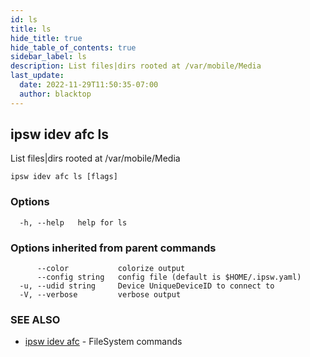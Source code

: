 ```yaml
---
id: ls
title: ls
hide_title: true
hide_table_of_contents: true
sidebar_label: ls
description: List files|dirs rooted at /var/mobile/Media
last_update:
  date: 2022-11-29T11:50:35-07:00
  author: blacktop
---
```

## ipsw idev afc ls

List files|dirs rooted at /var/mobile/Media

```
ipsw idev afc ls [flags]
```

### Options

```
  -h, --help   help for ls
```

### Options inherited from parent commands

```
      --color           colorize output
      --config string   config file (default is $HOME/.ipsw.yaml)
  -u, --udid string     Device UniqueDeviceID to connect to
  -V, --verbose         verbose output
```

### SEE ALSO

* [ipsw idev afc](/docs/cli/ipsw/idev/afc)	 - FileSystem commands

